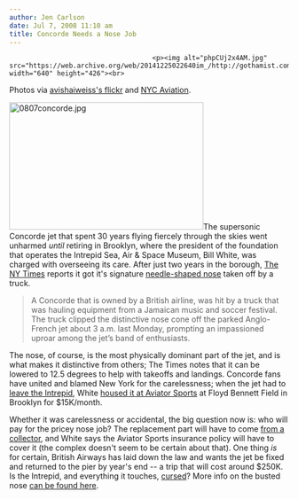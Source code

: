 ```yaml
---
author: Jen Carlson
date: Jul 7, 2008 11:10 am
title: Concorde Needs a Nose Job
---
```


	
										<p><img alt="phpCUj2x4AM.jpg" src="https://web.archive.org/web/20141225022640im_/http://gothamist.com/attachments/arts_jen/phpCUj2x4AM.jpg" width="640" height="426"><br>
<span class="photo_caption">Photos via <a href="https://web.archive.org/web/20141225022640/http://flickr.com/photos/avishai/750998093">avishaiweiss&apos;s flickr</a> and <a href="https://web.archive.org/web/20141225022640/http://nycaviation.com/forum/what-is-happening-to-g-boad-caution-disturbing-photos-t12589.html">NYC Aviation</a>.</span></p>

<p><img alt="0807concorde.jpg" src="https://web.archive.org/web/20141225022640im_/http://gothamist.com/attachments/arts_jen/0807concorde.jpg" width="350" height="230" class="right">The supersonic Concorde jet that spent 30 years flying fiercely through the skies went unharmed <em>until</em> retiring in Brooklyn, where the president of the foundation that operates the Intrepid Sea, Air &amp; Space Museum, Bill White, was charged with overseeing its care. After just two years in the borough, <a href="https://web.archive.org/web/20141225022640/http://www.nytimes.com/2008/07/07/nyregion/07concorde.html?_r=1&amp;oref=slogin">The NY Times</a> reports it got it&apos;s signature <a href="https://web.archive.org/web/20141225022640/http://www.aerospaceweb.org/question/planes/q0052.shtml">needle-shaped nose</a> taken off by a truck.</p><blockquote>A Concorde that is owned by a British airline, was hit by a truck that was hauling equipment from a Jamaican music and soccer festival. The truck clipped the distinctive nose cone off the parked Anglo-French jet about 3 a.m. last Monday, prompting an impassioned uproar among the jet&#x2019;s band of enthusiasts.</blockquote>The nose, of course, is the most physically dominant part of the jet, and is what makes it distinctive from others; The Times notes that it can be lowered to 12.5 degrees to help with takeoffs and landings. Concorde fans have united and blamed New York for the carelessness; when the jet had to <a href="https://web.archive.org/web/20141225022640/http://gothamist.com/2006/11/07/intrepid_sticki.php">leave the Intrepid</a>, White <a href="https://web.archive.org/web/20141225022640/http://64.233.169.104/search?q=cache:bKUJixChvTwJ:www.intrepidmuseum.org/content/pdf/ConcordePressRelease__6_1_5040.pdf+concorde+brooklyn+nose&amp;hl=en&amp;ct=clnk&amp;cd=2&amp;gl=us">housed it at Aviator Sports</a> at Floyd Bennett Field in Brooklyn for $15K/month. <p></p>

<p>Whether it was carelessness or accidental, the big question now is: who will pay for the pricey nose job? The replacement part will have to come <a href="https://web.archive.org/web/20141225022640/http://www.usatoday.com/travel/flights/today/2004-04-15-sky_x.htm">from a collector</a>, and White says the Aviator Sports insurance policy will have to cover it (the complex doesn&apos;t seem to be certain about that). One thing <em>is</em> for certain, British Airways has laid down the law and wants the jet be fixed and returned to the pier by year&apos;s end -- a trip that will cost around $250K. Is the Intrepid, and everything it touches, <a href="https://web.archive.org/web/20141225022640/http://gothamist.com/2006/11/06/the_intrepid_is.php">cursed</a>? More info on the busted nose <a href="https://web.archive.org/web/20141225022640/http://nycaviation.com/forum/what-is-happening-to-g-boad-caution-disturbing-photos-t12589.html">can be found here</a>.</p>					
										
									
				